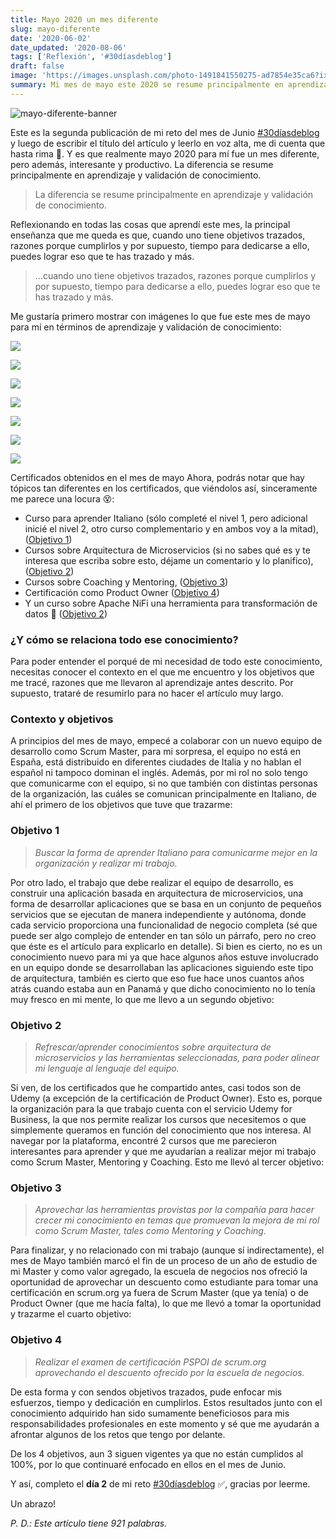 ```yaml
---
title: Mayo 2020 un mes diferente
slug: mayo-diferente
date: '2020-06-02'
date_updated: '2020-08-06'
tags: ['Reflexión', '#30díasdeblog']
draft: false
image: 'https://images.unsplash.com/photo-1491841550275-ad7854e35ca6?ixlib=rb-1.2.1&q=80&fm=jpg&crop=entropy&cs=tinysrgb&w=2000&fit=max&ixid=eyJhcHBfaWQiOjExNzczfQ'
summary: Mi mes de mayo este 2020 se resume principalmente en aprendizaje y validación de conocimiento.
---
```


![mayo-diferente-banner](https://images.unsplash.com/photo-1491841550275-ad7854e35ca6?ixlib=rb-1.2.1&q=80&fm=jpg&crop=entropy&cs=tinysrgb&w=2000&fit=max&ixid=eyJhcHBfaWQiOjExNzczfQ)

Este es la segunda publicación de mi reto del mes de Junio [#30díasdeblog](/tag/30diasdeblog/) y luego de escribir el título del artículo y leerlo en voz alta, me di cuenta que hasta rima 🧐. Y es que realmente mayo 2020 para mí fue un mes diferente, pero además, interesante y productivo. La diferencia se resume principalmente en aprendizaje y validación de conocimiento.

> La diferencia se resume principalmente en aprendizaje y validación de conocimiento.

Reflexionando en todas las cosas que aprendí este mes, la principal enseñanza que me queda es que, cuando uno tiene objetivos trazados, razones porque cumplirlos y por supuesto, tiempo para dedicarse a ello, puedes lograr eso que te has trazado y más.

> …cuando uno tiene objetivos trazados, razones porque cumplirlos y por supuesto, tiempo para dedicarse a ello, puedes lograr eso que te has trazado y más.

Me gustaría primero mostrar con imágenes lo que fue este mes de mayo para mí en términos de aprendizaje y validación de conocimiento:

![](https://digitalpress.fra1.cdn.digitaloceanspaces.com/cd0euxp/2020/06/Apache-NiFi-course.jpg)

![](https://digitalpress.fra1.cdn.digitaloceanspaces.com/cd0euxp/2020/06/Be-a-great-mentor-course.jpg)

![](https://digitalpress.fra1.cdn.digitaloceanspaces.com/cd0euxp/2020/06/How-to-be-a-great-coach-cerrtificate.jpg)

![](https://digitalpress.fra1.cdn.digitaloceanspaces.com/cd0euxp/2020/06/Microservices-Designing-High-Scalable-Systems-certificate.jpg)

![](https://digitalpress.fra1.cdn.digitaloceanspaces.com/cd0euxp/2020/06/Microservices-Software-Architecture.jpg)

![](https://digitalpress.fra1.cdn.digitaloceanspaces.com/cd0euxp/2020/06/3-minute-Italian-course-1.jpg)

![](https://digitalpress.fra1.cdn.digitaloceanspaces.com/cd0euxp/2020/06/PSPO-I.jpg)

Certificados obtenidos en el mes de mayo
Ahora, podrás notar que hay tópicos tan diferentes en los certificados, que viéndolos así, sinceramente me parece una locura 😵:

- Curso para aprender Italiano (sólo completé el nivel 1, pero adicional inicié el nivel 2, otro curso complementario y en ambos voy a la mitad), ([Objetivo 1](#objetivo-1))
- Cursos sobre Arquitectura de Microservicios (si no sabes qué es y te interesa que escriba sobre esto, déjame un comentario y lo planifico), ([Objetivo 2](#objetivo-2))
- Cursos sobre Coaching y Mentoring, ([Objetivo 3](#objetivo-3))
- Certificación como Product Owner ([Objetivo 4](#objetivo-4))
- Y un curso sobre Apache NiFi una herramienta para transformación de datos 🤯 ([Objetivo 2](#objetivo-2))

### ¿Y cómo se relaciona todo ese conocimiento?

Para poder entender el porqué de mi necesidad de todo este conocimiento, necesitas conocer el contexto en el que me encuentro y los objetivos que me tracé, razones que me llevaron al aprendizaje antes descrito. Por supuesto, trataré de resumirlo para no hacer el artículo muy largo.

### Contexto y objetivos

A principios del mes de mayo, empecé a colaborar con un nuevo equipo de desarrollo como Scrum Master, para mi sorpresa, el equipo no está en España, está distribuido en diferentes ciudades de Italia y no hablan el español ni tampoco dominan el inglés. Además, por mi rol no solo tengo que comunicarme con el equipo, si no que también con distintas personas de la organización, las cuáles se comunican principalmente en Italiano, de ahí el primero de los objetivos que tuve que trazarme:

### Objetivo 1

> _Buscar la forma de aprender Italiano para comunicarme mejor en la organización y realizar mi trabajo._

Por otro lado, el trabajo que debe realizar el equipo de desarrollo, es construir una aplicación basada en arquitectura de microservicios, una forma de desarrollar aplicaciones que se basa en un conjunto de pequeños servicios que se ejecutan de manera independiente y autónoma, donde cada servicio proporciona una funcionalidad de negocio completa (sé que puede ser algo complejo de entender en tan sólo un párrafo, pero no creo que éste es el artículo para explicarlo en detalle). Si bien es cierto, no es un conocimiento nuevo para mi ya que hace algunos años estuve involucrado en un equipo donde se desarrollaban las aplicaciones siguiendo este tipo de arquitectura, también es cierto que eso fue hace unos cuantos años atrás cuando estaba aun en Panamá y que dicho conocimiento no lo tenía muy fresco en mi mente, lo que me llevo a un segundo objetivo:

### Objetivo 2

> _Refrescar/aprender conocimientos sobre arquitectura de microservicios y las herramientas seleccionadas, para poder alinear mi lenguaje al lenguaje del equipo._

Si ven, de los certificados que he compartido antes, casi todos son de Udemy (a excepción de la certificación de Product Owner). Esto es, porque la organización para la que trabajo cuenta con el servicio Udemy for Business, la que nos permite realizar los cursos que necesitemos o que simplemente queramos en función del conocimiento que nos interesa. Al navegar por la plataforma, encontré 2 cursos que me parecieron interesantes para aprender y que me ayudarían a realizar mejor mi trabajo como Scrum Master, Mentoring y Coaching. Esto me llevó al tercer objetivo:

### Objetivo 3

> _Aprovechar las herramientas provistas por la compañía para hacer crecer mi conocimiento en temas que promuevan la mejora de mi rol como Scrum Master, tales como Mentoring y Coaching._

Para finalizar, y no relacionado con mi trabajo (aunque sí indirectamente), el mes de Mayo también marcó el fin de un proceso de un año de estudio de mi Master y como valor agregado, la escuela de negocios nos ofreció la oportunidad de aprovechar un descuento como estudiante para tomar una certificación en scrum.org ya fuera de Scrum Master (que ya tenía) o de Product Owner (que me hacía falta), lo que me llevó a tomar la oportunidad y trazarme el cuarto objetivo:

### Objetivo 4

> _Realizar el examen de certificación PSPOI de scrum.org aprovechando el descuento ofrecido por la escuela de negocios._

De esta forma y con sendos objetivos trazados, pude enfocar mis esfuerzos, tiempo y dedicación en cumplirlos. Estos resultados junto con el conocimiento adquirido han sido sumamente beneficiosos para mis responsabilidades profesionales en este momento y sé que me ayudarán a afrontar algunos de los retos que tengo por delante.

De los 4 objetivos, aun 3 siguen vigentes ya que no están cumplidos al 100%, por lo que continuaré enfocado en ellos en el mes de Junio.

Y así, completo el **día 2** de mi reto [#30díasdeblog](/tag/30diasdeblog/) ✅, gracias por leerme.

Un abrazo!

_P. D.: Este artículo tiene 921 palabras._

